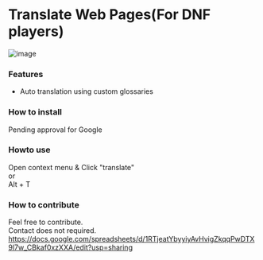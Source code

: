 # Translate Web Pages(For DNF players)
![image](https://user-images.githubusercontent.com/40272766/109477005-de7a6100-7aba-11eb-8e38-56b016937426.png)

### Features
- Auto translation using custom glossaries

### How to install
Pending approval for Google

### Howto use
Open context menu & Click "translate"<br>
or<br>
Alt + T

### How to contribute
Feel free to contribute.<br>
Contact does not required.<br>
https://docs.google.com/spreadsheets/d/1RTjeatYbyyiyAvHvigZkqqPwDTX9l7w_CBkaf0xzXXA/edit?usp=sharing
